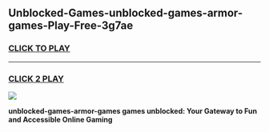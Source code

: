 
## Unblocked-Games-unblocked-games-armor-games-Play-Free-3g7ae
<h3>
<a href="https://premium76.site?title=unblocked-games-armor-games&ref=15A">CLICK TO PLAY</a></h3>
<hr>

<h3>
<a href="https://premium76.site?title=unblocked-games-armor-games&ref=15A">CLICK 2 PLAY</a>
  
</h3>

<a href="https://premium76.site?title=unblocked-games-armor-games&ref=15A"><img src="https://clearcache.store/games.png"></a>


**unblocked-games-armor-games games unblocked: Your Gateway to Fun and Accessible Online Gaming**

